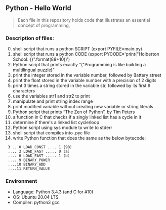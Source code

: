 ## Python - Hello World
> Each file in this repository holds code that illustrates an essential concept of programming,

### Description of files:
0. shell script that runs a python SCRIPT (export PYFILE=main.py)
1. shell script that runs a python CODE (export PYCODE='print("Holberton School: {}".format(88+10))')
2. Python script that prints exactly "(\"Programming is like building a multilingual puzzle)"
3. print the integer stored in the variable number, followed by Battery street
4. print the float stored in the variable number with a precision of 2 digits
5. print 3 times a string stored in the variable str, followed by its first 9 characters
6. use the variables str1 and str2 to print
7. manipulate and print string index range
8. print modified variable without creating new variable or string literals
9. Python script that prints “The Zen of Python”, by Tim Peters
10. a function in C that checks if a singly linked list has a cycle in it
100. determine if there's a linked list cycle/loop
101. Python script using sys module to write to stderr
102. shell script that compiles into .pyc file
103. write Python function that does the same as the below bytecode:
```
 3 .. 0 LOAD_CONST .... 1 (98)
 .... 3 LOAD_FAST ..... 0 (a)
 .... 6 LOAD_FAST ..... 1 (b)
 .... 9 BINARY_POWER
 ....10 BINARY_ADD
 ....11 RETURN_VALUE
```

### Environment
* Language: Python 3.4.3 (and C for #10)
* OS: Ubuntu 20.04 LTS
* Compiler: python3 gcc
